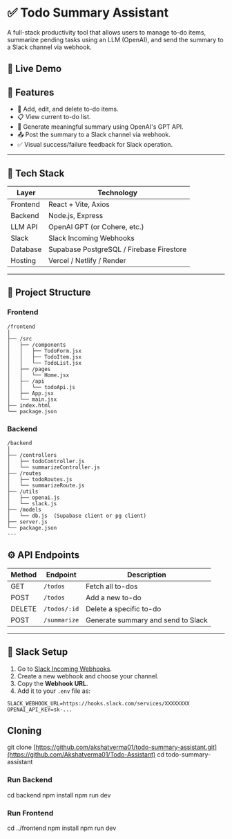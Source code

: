 # ✅ Todo Summary Assistant

A full-stack productivity tool that allows users to manage to-do items, summarize pending tasks using an LLM (OpenAI), and send the summary to a Slack channel via webhook.

## 🚀 Live Demo


## 🧩 Features

- 📝 Add, edit, and delete to-do items.
- 📋 View current to-do list.
- 🤖 Generate meaningful summary using OpenAI's GPT API.
- 📤 Post the summary to a Slack channel via webhook.
- ✅ Visual success/failure feedback for Slack operation.

---

## 🧰 Tech Stack

| Layer       | Technology                 |
|------------|-----------------------------|
| Frontend    | React + Vite, Axios        |
| Backend     | Node.js, Express           |
| LLM API     | OpenAI GPT (or Cohere, etc.) |
| Slack       | Slack Incoming Webhooks    |
| Database    | Supabase PostgreSQL / Firebase Firestore |
| Hosting     | Vercel / Netlify / Render  |

---

## 📁 Project Structure

### Frontend
````
/frontend
│
├── /src
│   ├── /components
│   │   ├── TodoForm.jsx
│   │   ├── TodoItem.jsx
│   │   └── TodoList.jsx
│   ├── /pages
│   │   └── Home.jsx
│   ├── /api
│   │   └── todoApi.js
│   ├── App.jsx
│   └── main.jsx
├── index.html
└── package.json
````

### Backend

````
/backend
│
├── /controllers
│   ├── todoController.js
│   └── summarizeController.js
├── /routes
│   ├── todoRoutes.js
│   └── summarizeRoute.js
├── /utils
│   ├── openai.js
│   └── slack.js
├── /models
│   └── db.js  (Supabase client or pg client)
├── server.js
└── package.json
---
````

## ⚙️ API Endpoints

| Method | Endpoint         | Description                        |
|--------|------------------|------------------------------------|
| GET    | `/todos`         | Fetch all to-dos                   |
| POST   | `/todos`         | Add a new to-do                    |
| DELETE | `/todos/:id`     | Delete a specific to-do            |
| POST   | `/summarize`     | Generate summary and send to Slack |

---

## 🔐 Slack Setup

1. Go to [Slack Incoming Webhooks](https://api.slack.com/messaging/webhooks).
2. Create a new webhook and choose your channel.
3. Copy the **Webhook URL**.
4. Add it to your `.env` file as:

```env
SLACK_WEBHOOK_URL=https://hooks.slack.com/services/XXXXXXXX
OPENAI_API_KEY=sk-...
```

## Cloning
git clone [https://github.com/akshatverma01/todo-summary-assistant.git](https://github.com/Akshatverma01/Todo-Assistant)
cd todo-summary-assistant

### Run Backend 

cd backend
npm install
npm run dev

### Run Frontend 
cd ../frontend
npm install
npm run dev

